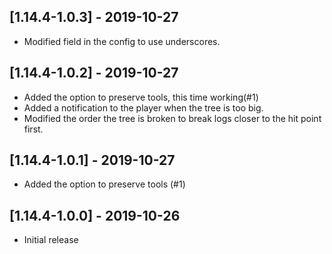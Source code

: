## [1.14.4-1.0.3] - 2019-10-27
- Modified field in the config to use underscores.

## [1.14.4-1.0.2] - 2019-10-27
- Added the option to preserve tools, this time working(#1)
- Added a notification to the player when the tree is too big.
- Modified the order the tree is broken to break logs closer to the hit point first.

## [1.14.4-1.0.1] - 2019-10-27
- Added the option to preserve tools (#1)

## [1.14.4-1.0.0] - 2019-10-26
- Initial release
